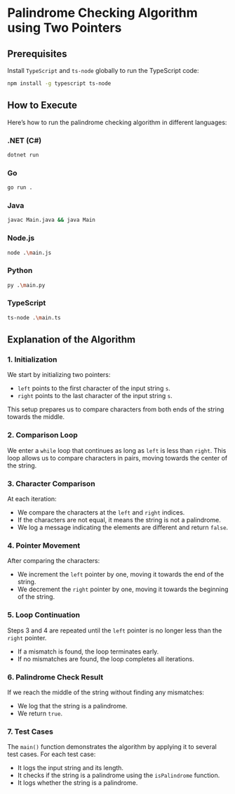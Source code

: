 # Palindrome Checking Algorithm using Two Pointers

## Prerequisites

Install `TypeScript` and `ts-node` globally to run the TypeScript code:

```sh
npm install -g typescript ts-node
```

## How to Execute

Here’s how to run the palindrome checking algorithm in different languages:

### .NET (C#)

```sh
dotnet run
```

### Go

```sh
go run .
```

### Java

```sh
javac Main.java && java Main
```

### Node.js

```sh
node .\main.js
```

### Python

```sh
py .\main.py
```

### TypeScript

```sh
ts-node .\main.ts
```

## Explanation of the Algorithm

### 1. Initialization

We start by initializing two pointers:

- `left` points to the first character of the input string `s`.
- `right` points to the last character of the input string `s`.

This setup prepares us to compare characters from both ends of the string towards the middle.

### 2. Comparison Loop

We enter a `while` loop that continues as long as `left` is less than `right`. This loop allows us to compare characters in pairs, moving towards the center of the string.

### 3. Character Comparison

At each iteration:

- We compare the characters at the `left` and `right` indices.
- If the characters are not equal, it means the string is not a palindrome.
- We log a message indicating the elements are different and return `false`.

### 4. Pointer Movement

After comparing the characters:

- We increment the `left` pointer by one, moving it towards the end of the string.
- We decrement the `right` pointer by one, moving it towards the beginning of the string.

### 5. Loop Continuation

Steps 3 and 4 are repeated until the `left` pointer is no longer less than the `right` pointer.

- If a mismatch is found, the loop terminates early.
- If no mismatches are found, the loop completes all iterations.

### 6. Palindrome Check Result

If we reach the middle of the string without finding any mismatches:

- We log that the string is a palindrome.
- We return `true`.

### 7. Test Cases

The `main()` function demonstrates the algorithm by applying it to several test cases. For each test case:

- It logs the input string and its length.
- It checks if the string is a palindrome using the `isPalindrome` function.
- It logs whether the string is a palindrome.
